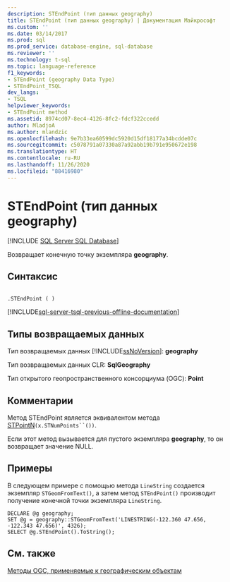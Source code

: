 ```yaml
---
description: STEndPoint (тип данных geography)
title: STEndPoint (тип данных geography) | Документация Майкрософт
ms.custom: ''
ms.date: 03/14/2017
ms.prod: sql
ms.prod_service: database-engine, sql-database
ms.reviewer: ''
ms.technology: t-sql
ms.topic: language-reference
f1_keywords:
- STEndPoint (geography Data Type)
- STEndPoint_TSQL
dev_langs:
- TSQL
helpviewer_keywords:
- STEndPoint method
ms.assetid: 8974cd07-8ec4-4126-8fc2-fdcf322ccedd
author: MladjoA
ms.author: mlandzic
ms.openlocfilehash: 9e7b33ea60599dc5920d15df18177a34bcdde07c
ms.sourcegitcommit: c5078791a07330a87a92abb19b791e950672e198
ms.translationtype: HT
ms.contentlocale: ru-RU
ms.lasthandoff: 11/26/2020
ms.locfileid: "88416980"
---
```

# <a name="stendpoint-geography-data-type"></a>STEndPoint (тип данных geography)
[!INCLUDE [SQL Server SQL Database](../../includes/applies-to-version/sql-asdb.md)]

  Возвращает конечную точку экземпляра **geography**.  
  
## <a name="syntax"></a>Синтаксис  
  
```  
  
.STEndPoint ( )  
```  
  
[!INCLUDE[sql-server-tsql-previous-offline-documentation](../../includes/sql-server-tsql-previous-offline-documentation.md)]

## <a name="return-types"></a>Типы возвращаемых данных
 Тип возвращаемых данных [!INCLUDE[ssNoVersion](../../includes/ssnoversion-md.md)]: **geography**  
  
 Тип возвращаемых данных CLR: **SqlGeography**  
  
 Тип открытого геопространственного консорциума (OGC): **Point**  
  
## <a name="remarks"></a>Комментарии  
 Метод STEndPoint является эквивалентом метода [STPointN](../../t-sql/spatial-geography/stpointn-geography-data-type.md)`(x.STNumPoints``())`.  
  
 Если этот метод вызывается для пустого экземпляра **geography**, то он возвращает значение NULL.  
  
## <a name="examples"></a>Примеры  
 В следующем примере с помощью метода `LineString` создается экземпляр `STGeomFromText()`, а затем метод `STEndPoint()` производит получение конечной точки экземпляра `LineString`.  
  
```  
DECLARE @g geography;  
SET @g = geography::STGeomFromText('LINESTRING(-122.360 47.656, -122.343 47.656)', 4326);  
SELECT @g.STEndPoint().ToString();  
```  
  
## <a name="see-also"></a>См. также  
 [Методы OGC, применяемые к географическим объектам](../../t-sql/spatial-geography/ogc-methods-on-geography-instances.md)  
  
  
